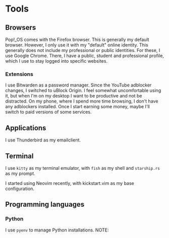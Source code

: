 # Tools

## Browsers

Pop!_OS comes with the Firefox browser. This is generally my default browser. However, I only use it with my "default" online identity. This generally does not include my professional or public identities. For these, I use Google Chrome. There, I have a public, student and professional profile, which I use to stay logged into specific websites.

### Extensions

I use Bitwarden as a password manager. Since the YouTube adblocker changes, I switched to uBlock Origin. I feel somewhat uncomfortable using it, but when I'm on my desktop I want to be productive and not be distracted. On my phone, where I spend more time browsing, I don't have any adblockers installed. Once I start earning some money, maybe I'll switch to paid versions of some services.


## Applications

I use Thunderbird as my emailclient. 

## Terminal

I use `kitty` as my terminal emulator, with `fish` as my shell and `starship.rs` as my prompt.

I started using Neovim recently, with kickstart.vim as my base configuration.

## Programming languages

### Python

I use `pyenv` to manage Python installations. NOTE: 
